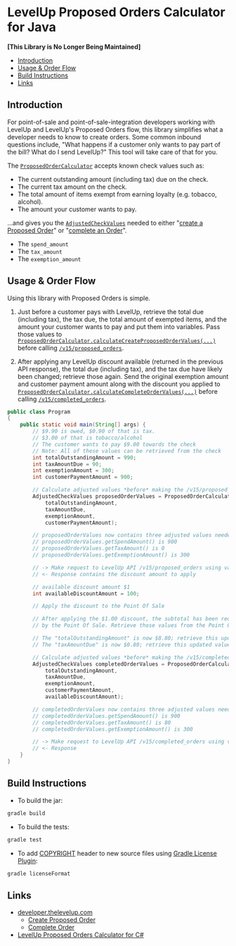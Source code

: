 # LevelUp Proposed Orders Calculator for Java
**[This Library is No Longer Being Maintained]**

- [Introduction](#introduction)
- [Usage & Order Flow](#usage--order-flow)
- [Build Instructions](#build-instructions)
- [Links](#links)

## Introduction
For point-of-sale and point-of-sale-integration developers working with LevelUp and LevelUp's Proposed Orders flow, this library simplifies what a developer needs to know to create orders. Some common inbound questions include, "What happens if a customer only wants to pay part of the bill? What do I send LevelUp?" This tool will take care of that for you.

The [`ProposedOrderCalculator`](src/main/java/com/scvngr/levelup/pos/ProposedOrderCalculator.java) accepts known check values such as:

- The current outstanding amount (including tax) due on the check.
- The current tax amount on the check.
- The total amount of items exempt from earning loyalty (e.g. tobacco, alcohol).
- The amount your customer wants to pay.

...and gives you the [`AdjustedCheckValues`](src/main/java/com/scvngr/levelup/pos/AdjustedCheckValues.java) needed to either "[create a Proposed Order](http://developer.thelevelup.com/api-reference/v15/orders-create-proposed/)" or "[complete an Order](http://developer.thelevelup.com/api-reference/v15/orders-create-completed/)".

- The `spend_amount`
- The `tax_amount`
- The `exemption_amount`

## Usage & Order Flow
Using this library with Proposed Orders is simple.

1. Just before a customer pays with LevelUp, retrieve the total due (including tax), the tax due, the total amount of exempted items, and the amount your customer wants to pay and put them into variables. Pass those values to [`ProposedOrderCalculator.calculateCreateProposedOrderValues(...)`](src/main/java/com/scvngr/levelup/pos/ProposedOrderCalculator.java#L28) before calling [`/v15/proposed_orders`](http://developer.thelevelup.com/api-reference/v15/orders-create-proposed/).

2. After applying any LevelUp discount available (returned in the previous API response), the total due (including tax), and the tax due have likely been changed; retrieve those again. Send the original exemption amount and customer payment amount along with the discount you applied to [`ProposedOrderCalculator.calculateCompleteOrderValues(...)`](src/main/java/com/scvngr/levelup/pos/ProposedOrderCalculator.java#L54) before calling [`/v15/completed_orders`](http://developer.thelevelup.com/api-reference/v15/orders-create-completed/).

```java
public class Program
{
    public static void main(String[] args) {
        // $9.90 is owed, $0.90 of that is tax.
        // $3.00 of that is tobacco/alcohol
        // The customer wants to pay $9.00 towards the check
        // Note: All of these values can be retrieved from the check
        int totalOutstandingAmount = 990;
        int taxAmountDue = 90;
        int exemptionAmount = 300;
        int customerPaymentAmount = 900;

        // Calculate adjusted values *before* making the /v15/proposed_orders request
        AdjustedCheckValues proposedOrderValues = ProposedOrderCalculator.calculateCreateProposedOrderValues(
            totalOutstandingAmount,
            taxAmountDue,
            exemptionAmount,
            customerPaymentAmount);

        // proposedOrderValues now contains three adjusted values needed for /v15/proposed_orders
        // proposedOrderValues.getSpendAmount() is 900
        // proposedOrderValues.getTaxAmount() is 0
        // proposedOrderValues.getExemptionAmount() is 300

        // -> Make request to LevelUp API /v15/proposed_orders using values within proposedOrderValues
        // <- Response contains the discount amount to apply

        // available discount amount $1
        int availableDiscountAmount = 100;

        // Apply the discount to the Point Of Sale

        // After applying the $1.00 discount, the subtotal has been reduced and the tax amount is recalculated 
        // by the Point Of Sale. Retrieve those values from the Point Of Sale again.

        // The "totalOutstandingAmount" is now $8.80; retrieve this updated value from the check 
        // The "taxAmountDue" is now $0.80; retrieve this updated value from the check

        // Calculate adjusted values *before* making the /v15/completed_orders request
        AdjustedCheckValues completedOrderValues = ProposedOrderCalculator.calculateCompleteOrderValues(
            totalOutstandingAmount,
            taxAmountDue,
            exemptionAmount,
            customerPaymentAmount,
            availableDiscountAmount);

        // completedOrderValues now contains three adjusted values needed for /v15/completed_orders
        // completedOrderValues.getSpendAmount() is 900
        // completedOrderValues.getTaxAmount() is 80
        // completedOrderValues.getExemptionAmount() is 300

        // -> Make request to LevelUp API /v15/completed_orders using values within completedOrderValues
        // <- Response
    }
}
```

## Build Instructions
- To build the jar:
```sh
gradle build
```

- To build the tests:
```sh
gradle test
```

- To add [COPYRIGHT](COPYRIGHT) header to new source files using [Gradle License Plugin](https://github.com/hierynomus/license-gradle-plugin):
```sh
gradle licenseFormat
```

## Links
- [developer.thelevelup.com](http://developer.thelevelup.com)
  - [Create Proposed Order](http://developer.thelevelup.com/api-reference/v15/orders-create-proposed/)
  - [Complete Order](http://developer.thelevelup.com/api-reference/v15/orders-create-completed/)
- [LevelUp Proposed Orders Calculator for C#](https://github.com/TheLevelUp/pos-proposed-orders-csharp)
